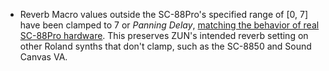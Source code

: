 
* Reverb Macro values outside the SC-88Pro's specified range of [0, 7] have been clamped to 7 or *Panning Delay*, [matching the behavior of real SC-88Pro hardware](https://twitter.com/Romantique_Tp/status/1766895996645056902). This preserves ZUN's intended reverb setting on other Roland synths that don't clamp, such as the SC-8850 and Sound Canvas VA.
